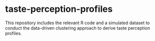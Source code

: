 # taste-perception-profiles
This repository includes the relevant R code and a simulated dataset to conduct the data-driven clustering approach to derive taste perception profiles.
